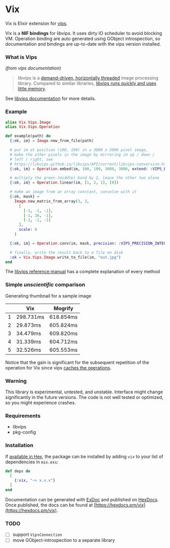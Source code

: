 # Vix

Vix is Elixir extension for [vips](https://libvips.github.io/libvips/).

Vix is a **NIF bindings** for libvips. It uses dirty IO scheduler to avoid blocking VM. Operation binding are  auto generated using GObject introspection, so documentation and bindings are up-to-date with the vips version installed.

### What is Vips

*(from vips documentation)*

> libvips is a [demand-driven, horizontally threaded](https://github.com/libvips/libvips/wiki/Why-is-libvips-quick) image processing library. Compared to similar libraries, [libvips runs quickly and uses little memory](https://github.com/libvips/libvips/wiki/Speed-and-memory-use).

See [libvips documentation](https://libvips.github.io/libvips/API/current/How-it-works.md.html) for more details.

### Example

```elixir
alias Vix.Vips.Image
alias Vix.Vips.Operation

def example(path) do
  {:ok, im} = Image.new_from_file(path)

  # put im at position (100, 100) in a 3000 x 3000 pixel image,
  # make the other pixels in the image by mirroring im up / down /
  # left / right, see
  # https://libvips.github.io/libvips/API/current/libvips-conversion.html#vips-embed
  {:ok, im} = Operation.embed(im, 100, 100, 3000, 3000, extend: :VIPS_EXTEND_MIRROR)

  # multiply the green (middle) band by 2, leave the other two alone
  {:ok, im} = Operation.linear(im, [1, 2, 1], [0])

  # make an image from an array constant, convolve with it
  {:ok, mask} =
    Image.new_matrix_from_array(3, 3,
      [
        [-1, -1, -1],
        [-1, 16, -1],
        [-1, -1, -1]
      ],
      scale: 8
    )

  {:ok, im} = Operation.conv(im, mask, precision: :VIPS_PRECISION_INTEGER)

  # finally, write the result back to a file on disk
  :ok = Vix.Vips.Image.write_to_file(im, "out.jpg")
end
```

The [libvips reference manual](https://libvips.github.io/libvips/API/current/) has a complete explanation of every method

### Simple *unscientific* comparison

Generating thumbnail for a sample image

|   | Vix       | Mogrify   |
|---|-----------|-----------|
| 1 | 298.731ms | 618.854ms |
| 2 | 29.873ms  | 605.824ms |
| 3 | 34.479ms  | 609.820ms |
| 4 | 31.339ms  | 604.712ms |
| 5 | 32.526ms  | 605.553ms |

Notice that the gain is significant for the subsequent repetition of the operation for Vix since vips  [caches the operations](https://libvips.github.io/libvips/API/current/VipsOperation.html).

### Warning

This library is experimental, untested, and unstable. Interface might change significantly in the future versions. The code is not well tested or optimized, so you might experience crashes.

### Requirements

* libvips
* pkg-config

### Installation

If [available in Hex](https://hex.pm/docs/publish), the package can be installed
by adding `vix` to your list of dependencies in `mix.exs`:

```elixir
def deps do
  [
    {:vix, "~> x.x.x"}
  ]
end
```

Documentation can be generated with [ExDoc](https://github.com/elixir-lang/ex_doc)
and published on [HexDocs](https://hexdocs.pm). Once published, the docs can
be found at [https://hexdocs.pm/vix](https://hexdocs.pm/vix).

### TODO
- [ ] support `VipsConnection`
- [ ] move GObject-introspection to a separate library
